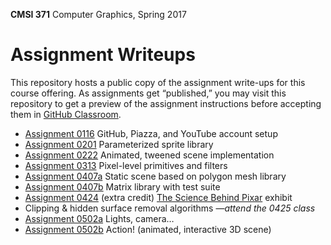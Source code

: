 **CMSI 371** Computer Graphics, Spring 2017

# Assignment Writeups
This repository hosts a public copy of the assignment write-ups for this course offering. As assignments get “published,” you may visit this repository to get a preview of the assignment instructions before accepting them in [GitHub Classroom](https://classroom.github.com).

- [Assignment 0116](http://myweb.lmu.edu/dondi/spring2017/cmsi371/cmsi371-spring2017-hw0116.pdf) GitHub, Piazza, and YouTube account setup
- [Assignment 0201](https://github.com/lmu-cmsi371-spring2017/assignments/blob/master/parameterized-sprite-library.md) Parameterized sprite library
- [Assignment 0222](https://github.com/lmu-cmsi371-spring2017/assignments/blob/master/animated-tweened-scene.md) Animated, tweened scene implementation
- [Assignment 0313](https://github.com/lmu-cmsi371-spring2017/assignments/blob/master/primitives-and-filters.md) Pixel-level primitives and filters
- [Assignment 0407a](https://github.com/lmu-cmsi371-spring2017/assignments/blob/master/static-3d-scene.md) Static scene based on polygon mesh library
- [Assignment 0407b](https://github.com/lmu-cmsi371-spring2017/assignments/blob/master/matrix-library.md) Matrix library with test suite
- [Assignment 0424](https://github.com/lmu-cmsi371-spring2017/assignments/blob/master/science-behind-pixar.md) (extra credit) [The Science Behind Pixar](https://californiasciencecenter.org/exhibits/the-science-behind-pixar-exhibition) exhibit
- Clipping & hidden surface removal algorithms —_attend the 0425 class_
- [Assignment 0502a](https://github.com/lmu-cmsi371-spring2017/assignments/blob/master/lights-camera.md) Lights, camera…
- [Assignment 0502b](https://github.com/lmu-cmsi371-spring2017/assignments/blob/master/action.md) Action! (animated, interactive 3D scene)
